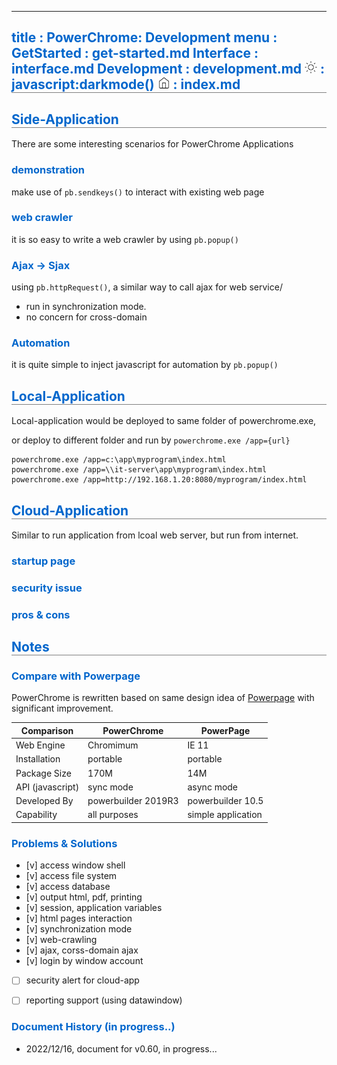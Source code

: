 -----------------------------------------------------------------------------
title     : PowerChrome: Development 
menu      :    
  GetStarted  : get-started.md
  Interface   : interface.md
  Development : development.md
  <img src='sun.svg' width=20>  : javascript:darkmode()
  <img src='home.svg' width=20> : index.md
-----------------------------------------------------------------------------
<style>
  .markdown   { max-width:900px; margin:auto }
  #header     { background: linear-gradient(to bottom right, #06c, #fc0) } 
  #left-panel { background: linear-gradient(to bottom right, #eee, #888) }  
  h1, h2      { border-bottom:1px solid grey }
  h2, h3, h4  { color:#06c }  
</style>

## Side-Application

There are some interesting scenarios for PowerChrome Applications

### demonstration

make use of ``pb.sendkeys()`` to interact with existing web page

### web crawler

it is so easy to write a web crawler by using ``pb.popup()``

### Ajax -> Sjax

using ``pb.httpRequest()``, a similar way to call ajax for web service/

* run in synchronization mode.
* no concern for cross-domain

### Automation

it is quite simple to inject javascript for automation by ``pb.popup()``


## Local-Application

Local-application would be deployed to same folder of powerchrome.exe, 

or deploy to different folder and run by `powerchrome.exe /app={url}`

~~~
powerchrome.exe /app=c:\app\myprogram\index.html
powerchrome.exe /app=\\it-server\app\myprogram\index.html
powerchrome.exe /app=http://192.168.1.20:8080/myprogram/index.html
~~~



## Cloud-Application

Similar to run application from lcoal web server, but run from internet.

### startup page


### security issue

### pros & cons


## Notes

### Compare with Powerpage

PowerChrome is rewritten based on same design idea of [Powerpage](https://github.com/casualwriter/powerpage) 
with significant improvement.

| Comparison       | PowerChrome         | PowerPage
|------------------|---------------------|----------
| Web Engine       | Chromimum           | IE 11
| Installation     | portable            | portable
| Package Size     | 170M                | 14M
| API (javascript) | sync mode           | async mode
| Developed By     | powerbuilder 2019R3 | powerbuilder 10.5
| Capability       | all purposes        |  simple application


### Problems & Solutions

* [v] access window shell
* [v] access file system
* [v] access database 
* [v] output html, pdf, printing
* [v] session, application variables
* [v] html pages interaction
* [v] synchronization mode
* [v] web-crawling
* [v] ajax, corss-domain ajax
* [v] login by window account
* [ ] security alert for cloud-app
* [ ] reporting support (using datawindow)


### Document History (in progress..)

* 2022/12/16, document for v0.60, in progress...

